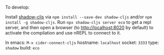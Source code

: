 To develop: 

Install [shadow-cljs](https://github.com/thheller/shadow-cljs) via `npm install --save-dev shadow-cljs` and/or `npm install -g shadow-cljs`.
Run `npx shadow-cljs server eco` to get a repl server, and then open a browser (to [http://localhost:8020](http://localhost:8020) by default) to activate the compilation and use nREPL to connect to it.

In emacs: `M-x cider-connect-cljs`
hostname: `localhost`
socket: `3333`
type: `shadow`
build: `eco`
